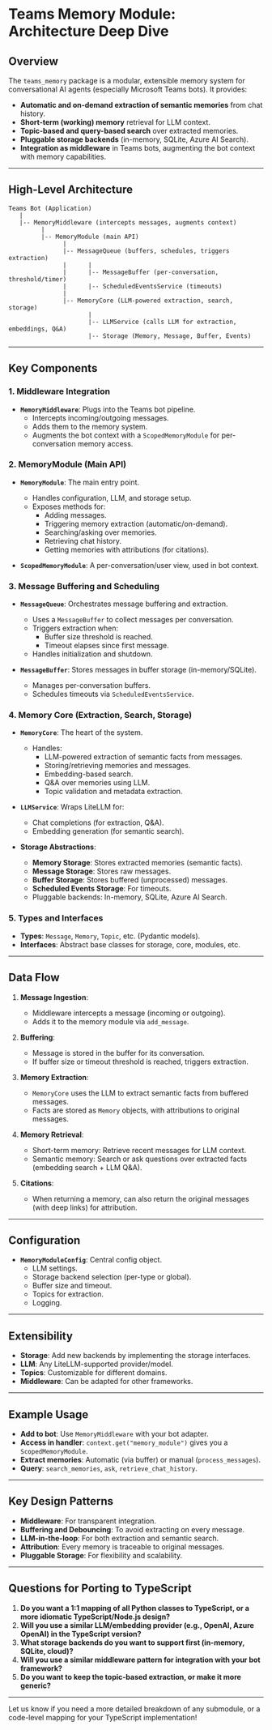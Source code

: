 # Teams Memory Module: Architecture Deep Dive

## Overview

The `teams_memory` package is a modular, extensible memory system for conversational AI agents (especially Microsoft Teams bots). It provides:

-   **Automatic and on-demand extraction of semantic memories** from chat history.
-   **Short-term (working) memory** retrieval for LLM context.
-   **Topic-based and query-based search** over extracted memories.
-   **Pluggable storage backends** (in-memory, SQLite, Azure AI Search).
-   **Integration as middleware** in Teams bots, augmenting the bot context with memory capabilities.

---

## High-Level Architecture

```
Teams Bot (Application)
   |
   |-- MemoryMiddleware (intercepts messages, augments context)
         |
         |-- MemoryModule (main API)
               |
               |-- MessageQueue (buffers, schedules, triggers extraction)
               |      |
               |      |-- MessageBuffer (per-conversation, threshold/timer)
               |      |-- ScheduledEventsService (timeouts)
               |
               |-- MemoryCore (LLM-powered extraction, search, storage)
                      |
                      |-- LLMService (calls LLM for extraction, embeddings, Q&A)
                      |-- Storage (Memory, Message, Buffer, Events)
```

---

## Key Components

### 1. Middleware Integration

-   **`MemoryMiddleware`**: Plugs into the Teams bot pipeline.
    -   Intercepts incoming/outgoing messages.
    -   Adds them to the memory system.
    -   Augments the bot context with a `ScopedMemoryModule` for per-conversation memory access.

### 2. MemoryModule (Main API)

-   **`MemoryModule`**: The main entry point.

    -   Handles configuration, LLM, and storage setup.
    -   Exposes methods for:
        -   Adding messages.
        -   Triggering memory extraction (automatic/on-demand).
        -   Searching/asking over memories.
        -   Retrieving chat history.
        -   Getting memories with attributions (for citations).

-   **`ScopedMemoryModule`**: A per-conversation/user view, used in bot context.

### 3. Message Buffering and Scheduling

-   **`MessageQueue`**: Orchestrates message buffering and extraction.

    -   Uses a `MessageBuffer` to collect messages per conversation.
    -   Triggers extraction when:
        -   Buffer size threshold is reached.
        -   Timeout elapses since first message.
    -   Handles initialization and shutdown.

-   **`MessageBuffer`**: Stores messages in buffer storage (in-memory/SQLite).
    -   Manages per-conversation buffers.
    -   Schedules timeouts via `ScheduledEventsService`.

### 4. Memory Core (Extraction, Search, Storage)

-   **`MemoryCore`**: The heart of the system.

    -   Handles:
        -   LLM-powered extraction of semantic facts from messages.
        -   Storing/retrieving memories and messages.
        -   Embedding-based search.
        -   Q&A over memories using LLM.
        -   Topic validation and metadata extraction.

-   **`LLMService`**: Wraps LiteLLM for:

    -   Chat completions (for extraction, Q&A).
    -   Embedding generation (for semantic search).

-   **Storage Abstractions**:
    -   **Memory Storage**: Stores extracted memories (semantic facts).
    -   **Message Storage**: Stores raw messages.
    -   **Buffer Storage**: Stores buffered (unprocessed) messages.
    -   **Scheduled Events Storage**: For timeouts.
    -   Pluggable backends: In-memory, SQLite, Azure AI Search.

### 5. Types and Interfaces

-   **Types**: `Message`, `Memory`, `Topic`, etc. (Pydantic models).
-   **Interfaces**: Abstract base classes for storage, core, modules, etc.

---

## Data Flow

1. **Message Ingestion**:

    - Middleware intercepts a message (incoming or outgoing).
    - Adds it to the memory module via `add_message`.

2. **Buffering**:

    - Message is stored in the buffer for its conversation.
    - If buffer size or timeout threshold is reached, triggers extraction.

3. **Memory Extraction**:

    - `MemoryCore` uses the LLM to extract semantic facts from buffered messages.
    - Facts are stored as `Memory` objects, with attributions to original messages.

4. **Memory Retrieval**:

    - Short-term memory: Retrieve recent messages for LLM context.
    - Semantic memory: Search or ask questions over extracted facts (embedding search + LLM Q&A).

5. **Citations**:
    - When returning a memory, can also return the original messages (with deep links) for attribution.

---

## Configuration

-   **`MemoryModuleConfig`**: Central config object.
    -   LLM settings.
    -   Storage backend selection (per-type or global).
    -   Buffer size and timeout.
    -   Topics for extraction.
    -   Logging.

---

## Extensibility

-   **Storage**: Add new backends by implementing the storage interfaces.
-   **LLM**: Any LiteLLM-supported provider/model.
-   **Topics**: Customizable for different domains.
-   **Middleware**: Can be adapted for other frameworks.

---

## Example Usage

-   **Add to bot**: Use `MemoryMiddleware` with your bot adapter.
-   **Access in handler**: `context.get("memory_module")` gives you a `ScopedMemoryModule`.
-   **Extract memories**: Automatic (via buffer) or manual (`process_messages`).
-   **Query**: `search_memories`, `ask`, `retrieve_chat_history`.

---

## Key Design Patterns

-   **Middleware**: For transparent integration.
-   **Buffering and Debouncing**: To avoid extracting on every message.
-   **LLM-in-the-loop**: For both extraction and semantic search.
-   **Attribution**: Every memory is traceable to original messages.
-   **Pluggable Storage**: For flexibility and scalability.

---

## Questions for Porting to TypeScript

1. **Do you want a 1:1 mapping of all Python classes to TypeScript, or a more idiomatic TypeScript/Node.js design?**
2. **Will you use a similar LLM/embedding provider (e.g., OpenAI, Azure OpenAI) in the TypeScript version?**
3. **What storage backends do you want to support first (in-memory, SQLite, cloud)?**
4. **Will you use a similar middleware pattern for integration with your bot framework?**
5. **Do you want to keep the topic-based extraction, or make it more generic?**

---

Let us know if you need a more detailed breakdown of any submodule, or a code-level mapping for your TypeScript implementation!
